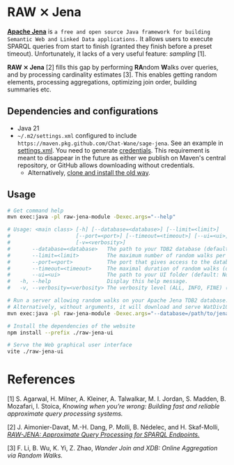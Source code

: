 # RAW ⨯ Jena

[**Apache Jena**](https://jena.apache.org/) is `a free and open source
Java framework for building Semantic Web and Linked Data
applications.` It allows users to execute SPARQL queries from start to
finish (granted they finish before a preset timeout). Unfortunately,
it lacks of a very useful feature: *sampling* [1].

**RAW ⨯ Jena** [2] fills this gap by performing **RA**ndom **W**alks over
queries, and by processing cardinality estimates [3]. This enables
getting random elements, processing aggregations, optimizing join
order, building summaries etc.



## Dependencies and configurations

- Java 21
- `~/.m2/settings.xml` configured to include
  `https://maven.pkg.github.com/Chat-Wane/sage-jena`. See an example
  in [settings.xml](settings.xml). You need to generate
  [credentials](https://docs.github.com/en/packages/learn-github-packages/about-permissions-for-github-packages). This requirement is meant to disappear in the future as
  either we publish on Maven's central repository, or GitHub allows
  downloading without credentials.
  - Alternatively, [clone and install the old way](https://github.com/Chat-Wane/sage-jena#installation).

## Usage

```bash 
# Get command help
mvn exec:java -pl raw-jena-module -Dexec.args="--help"

# Usage: <main class> [-h] [--database=<database>] [--limit=<limit>]
#                     [--port=<port>] [--timeout=<timeout>] [--ui=<ui>]
#                     [-v=<verbosity>]
#       --database=<database>   The path to your TDB2 database (default: downloads Watdiv10M).
#       --limit=<limit>         The maximum number of random walks per query (default: 10K).
#       --port=<port>           The port that gives access to the database (default: 3330).
#       --timeout=<timeout>     The maximal duration of random walks (default: 60K ms).
#       --ui=<ui>               The path to your UI folder (default: None).
#   -h, --help                  Display this help message.
#   -v, --verbosity=<verbosity> The verbosity level (ALL, INFO, FINE) (default: None).
```

```bash
# Run a server allowing random walks on your Apache Jena TDB2 database.
# Alternatively, without arguments, it will download and serve WatDiv10M.
mvn exec:java -pl raw-jena-module -Dexec.args="--database=/path/to/jena/tdb2/database"
```

```bash
# Install the dependencies of the website
npm install --prefix ./raw-jena-ui

# Serve the Web graphical user interface
vite ./raw-jena-ui
```



# References

[1] S. Agarwal, H. Milner, A. Kleiner, A. Talwalkar, M. I. Jordan,
S. Madden, B. Mozafari, I. Stoica, <i>Knowing when you’re wrong:
Building fast and reliable approximate query processing systems.</i>

[2] J. Aimonier-Davat, M.-H. Dang, P. Molli, B. Nédelec, and
H. Skaf-Molli, <i>[RAW-JENA: Approximate Query Processing for SPARQL
Endpoints.](https://hal.science/hal-04250060v1/file/paper.pdf)</i>

[3] F. Li, B. Wu, K. Yi, Z. Zhao, <i>Wander Join and XDB: Online
Aggregation via Random Walks.</i>
